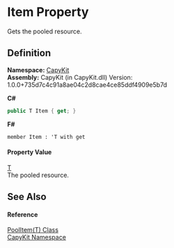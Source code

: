 # Item Property


Gets the pooled resource.



## Definition
**Namespace:** <a href="N_CapyKit.md">CapyKit</a>  
**Assembly:** CapyKit (in CapyKit.dll) Version: 1.0.0+735d7c4c91a8ae04c2d8cae4ce85ddf4909e5b7d

**C#**
``` C#
public T Item { get; }
```
**F#**
``` F#
member Item : 'T with get
```



#### Property Value
<a href="T_CapyKit_PoolItem_1.md">T</a>  
The pooled resource.

## See Also


#### Reference
<a href="T_CapyKit_PoolItem_1.md">PoolItem(T) Class</a>  
<a href="N_CapyKit.md">CapyKit Namespace</a>  
